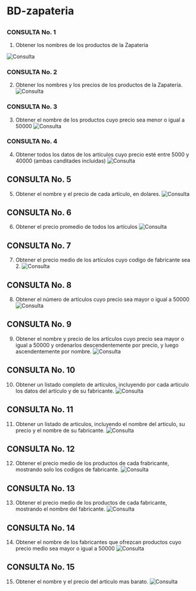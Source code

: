 # BD-zapateria
## 


### CONSULTA No. 1
1. Obtener los nombres de los productos de la Zapateria

![Consulta](./img/Consulta1.png "consulta 1")

### CONSULTA No. 2
2. Obtener los nombres y los precios de los productos de la Zapatería.
![Consulta](./img/Consulta2.png "consulta 2")

### CONSULTA No. 3
3. Obtener el nombre de los productos cuyo precio sea menor o igual a 50000
![Consulta](./img/Consulta3.png "consulta 3")

### CONSULTA No. 4
4. Obtener todos los datos de los artículos cuyo precio esté entre 5000 y 40000 (ambas canditades incluidas)
![Consulta](./img/Consulta4.png "consulta 4")

## CONSULTA No. 5
5. Obtener el nombre y el precio de cada artículo, en dolares.
![Consulta](./img/Consulta5.png "consulta 5")

## CONSULTA No. 6
6. Obtener el precio promedio de todos los artículos
![Consulta](./img/Consulta6.png "consulta 6")

## CONSULTA No. 7
7. Obtener el precio medio de los artículos cuyo codigo de fabricante sea 2.
![Consulta](./img/Consulta7.png "consulta 7")

## CONSULTA No. 8
8. Obtener el número de artículos cuyo precio sea mayor o igual a 50000
![Consulta](./img/Consulta8.png "consulta 8")

## CONSULTA No. 9
9. Obtener el nombre y precio de los artículos cuyo precio sea mayor o igual a 50000 y ordenarlos descendentemente por precio, y luego ascendentemente por nombre.
![Consulta](./img/Consulta9.png "consulta 9")

## CONSULTA No. 10
10. Obtener un listado completo de artículos, incluyendo por cada articulo los datos del artículo y de su fabricante.
![Consulta](./img/Consulta10.png "consulta 10")

## CONSULTA No. 11
11. Obtener un listado de articulos, incluyendo el nombre del articulo, su precio y el nombre de su fabricante.
![Consulta](./img/Consulta11.png "consulta 11")

## CONSULTA No. 12
12. Obtener el precio medio de los productos  de cada frabricante, mostrando solo los codigos de fabricante.
![Consulta](./img/Consulta12.png "consulta 12")

## CONSULTA No. 13
13. Obtener el precio medio de los productos de cada fabricante, mostrando el nombre del fabricante.
![Consulta](./img/Consulta13.png "consulta 13")

## CONSULTA No. 14
14. Obtener el nombre de los fabricantes que ofrezcan productos cuyo precio medio sea mayor o igual a 50000
![Consulta](./img/Consulta14.png "consulta 14")

## CONSULTA No. 15
15. Obtener el nombre y el precio del artículo mas barato.
![Consulta](./img/Consulta15.png "consulta 15")